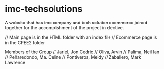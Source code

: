 # imc-techsolutions
A website that has imc company and tech solution ecommerce joined together for the accomplishment of the project in elective.

// Main page is in the HTML folder with an index file
// Ecommerce page is in the CPEE2 folder

Members of the Group
// Jariel, Jon Cedric
// Oliva, Arvin
// Palima, Neil Ian
// Peñaredondo, Ma. Celine
// Pontiveros, Meldy
// Zaballero, Mark Lawrence
